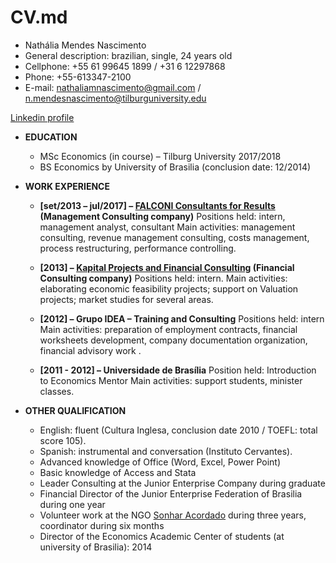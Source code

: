 # CV.md
* Nathália Mendes Nascimento
* General description: brazilian, single, 24 years old 
* Cellphone: +55 61 99645 1899 / +31 6 12297868 
* Phone: +55-613347-2100
* E-mail: nathaliamnascimento@gmail.com / n.mendesnascimento@tilburguniversity.edu

[Linkedin profile](https://www.linkedin.com/in/nath%C3%A1lia-mendes-nascimento-21084ab7/)

* __EDUCATION__

  * MSc Economics (in course) – Tilburg University 2017/2018
  * BS Economics by University of Brasilia (conclusion date: 12/2014) 
  
* __WORK EXPERIENCE__

  * __[set/2013 – jul/2017] – [FALCONI Consultants for Results](https://www.falconi.com/en/) (Management Consulting company)__
    Positions held: intern, management analyst, consultant
    Main activities: management consulting, revenue management consulting, costs management, process restructuring, performance controlling.

  * __[2013] – [Kapital Projects and Financial Consulting](http://www.kapitalprojetos.com.br/) (Financial Consulting company)__
    Positions held: intern. 
    Main activities: elaborating economic feasibility projects; support on Valuation projects; market studies for several areas.

  * __[2012] – Grupo IDEA – Training and Consulting__
    Positions held: intern
    Main activities: preparation of employment contracts, financial worksheets development, company documentation organization, financial advisory work .

  * __[2011 - 2012] – Universidade de Brasília__
    Position held: Introduction to Economics Mentor
    Main activities: support students, minister classes.

* __OTHER QUALIFICATION__

  * English: fluent (Cultura Inglesa, conclusion date 2010 / TOEFL: total score 105). 
  * Spanish: instrumental and conversation (Instituto Cervantes). 
  * Advanced knowledge of Office (Word, Excel, Power Point)
  * Basic knowledge of Access and Stata
  * Leader Consulting at the Junior Enterprise Company during graduate
  * Financial Director of the Junior Enterprise Federation of Brasilia during one year
  * Volunteer work at the NGO [Sonhar Acordado](http://sonharacordado.org.br/) during three years, coordinator during six months
  * Director of the Economics Academic Center of students (at university of Brasilia): 2014
